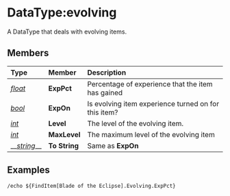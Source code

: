 # DataType:evolving

A DataType that deals with evolving items.

## Members

| **Type** | **Member** | **Description** |
| :--- | :--- | :--- |
| [_float_](datatype-float.md) | **ExpPct** | Percentage of experience that the item has gained |
| [_bool_](datatype-bool.md) | **ExpOn** | Is evolving item experience turned on for this item? |
| [_int_](datatype-int.md) | **Level** | The level of the evolving item. |
| [_int_](datatype-int.md) | **MaxLevel** | The maximum level of the evolving item |
| \_\_[_string_]()\_\_ | **To String** | Same as **ExpOn** |

## Examples

`/echo ${FindItem[Blade of the Eclipse].Evolving.ExpPct}`

